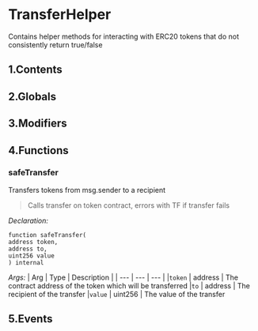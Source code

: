 # TransferHelper


Contains helper methods for interacting with ERC20 tokens that do not consistently return true/false


## 1.Contents
<!-- START doctoc -->
<!-- END doctoc -->

## 2.Globals

## 3.Modifiers

## 4.Functions

### safeTransfer
Transfers tokens from msg.sender to a recipient

> Calls transfer on token contract, errors with TF if transfer fails


*Declaration:*
```solidity
function safeTransfer(
address token,
address to,
uint256 value
) internal
```

*Args:*
| Arg | Type | Description |
| --- | --- | --- |
|`token` | address | The contract address of the token which will be transferred
|`to` | address | The recipient of the transfer
|`value` | uint256 | The value of the transfer


## 5.Events
